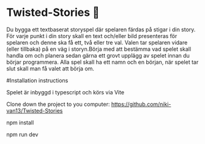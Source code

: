 # Twisted-Stories 📖
Du bygga ett textbaserat storyspel där spelaren färdas på stigar i din story. För varje punkt i din story skall en text och/eller bild presenteras för spelaren och denne ska få ett, två eller tre val. Valen tar spelaren vidare (eller tillbaka) på en väg i storyn.Börja med att bestämma vad spelet skall handla om och planera sedan gärna ett grovt upplägg av spelet innan du börjar programmera. Alla spel skall ha ett namn och en början, när spelet tar slut skall man få valet att börja om.



#Installation instructions

Spelet är inbyggd i typescript och körs via Vite 

Clone down the project to you computer:
https://github.com/niki-van13/Twisted-Stories
  
npm install

npm run dev
